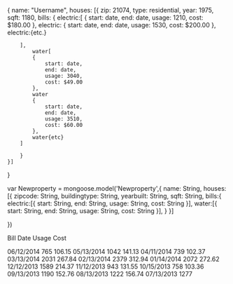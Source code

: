 

<!-- Architecture of DB  -->
{
	name: "Username",
	houses: [{
		zip: 21074,
		type: residential,
		year: 1975,
		sqft: 1180,
		<!-- object of array of bill objects -->
		bills: {
			electric:[
			{
				start: date, 
				end: date,
				usage: 1210,
				cost: $180.00
			},
			electric:
			{
				start: date, 
				end: date,
				usage: 1530,
				cost: $200.00
			},
			electric:{etc.}

		],
			water[
			{
				start: date, 
				end: date,
				usage: 3040,
				cost: $49.00
			},			
			water
			{
				start: date, 
				end: date,
				usage: 3510,
				cost: $60.00
			},			
			water{etc}
		]

		}
	}]
}




<!-- SCHEMA FOR DATA -->

var Newproperty = mongoose.model('Newproperty',{
	name: String,
	houses:[{
		zipcode: String,
		buildingtype: String,
		yearbuilt: String,
		sqft: String,
		bills:{
			electric:[{
				start: String,
				end: String,
				usage: String,
				cost: String
			}],
			water:[{
				start: String,
				end: String,
				usage: String,
				cost: String
			}],
		}
	}]


})




Bill Date    Usage   Cost	
	
06/12/2014	765      106.15
05/13/2014	1042     141.13
04/11/2014	739      102.37
03/13/2014	2031     267.84
02/13/2014	2379     312.94 
01/14/2014	2072     272.62
12/12/2013	1589     214.37
11/12/2013	943      131.55
10/15/2013	758      103.36
09/13/2013	1190     152.76 
08/13/2013	1222     156.74
07/13/2013	1277
